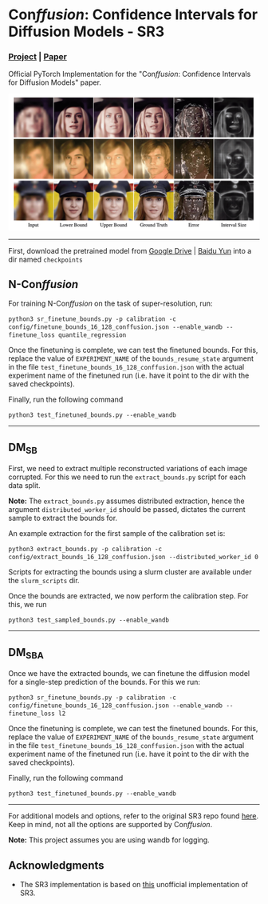 # Con*ffusion*: Confidence Intervals for Diffusion Models - SR3
### <a href="https://www.vision.huji.ac.il/conffusion" target="_blank">Project</a> | <a href="http://arxiv.org/abs/2211.09795" target="_blank">Paper</a> <br>
Official PyTorch Implementation for the "Con*ffusion*: Confidence Intervals for Diffusion Models" paper.  


![](../imgs/sr.png)

___

First, download the pretrained model from <a href="https://drive.google.com/drive/folders/12jh0K8XoM1FqpeByXvugHHAF3oAZ8KRu?usp=sharing" target="_blank">Google Drive</a> | <a href="https://pan.baidu.com/s/1OzsGZA2Vmq1ZL_VydTbVTQ" target="_blank">Baidu Yun</a> into a dir named `checkpoints`


## N-Con*ffusion*

For training N-Con*ffusion* on the task of super-resolution, run:

```
python3 sr_finetune_bounds.py -p calibration -c config/finetune_bounds_16_128_conffusion.json --enable_wandb --finetune_loss quantile_regression
```


Once the finetuning is complete, we can test the finetuned bounds. For this, replace the value of `EXPERIMENT_NAME` 
of the `bounds_resume_state` argument in the file `test_finetune_bounds_16_128_conffusion.json` 
with the actual experiment name of the finetuned run (i.e. have it point to the dir with the saved checkpoints).

Finally, run the following command 
```
python3 test_finetuned_bounds.py --enable_wandb
```


___

## DM<sub>SB</sub>
First, we need to extract multiple reconstructed variations of each image corrupted. For this we need to run the `extract_bounds.py` script for each data split.  

**Note:** The `extract_bounds.py` assumes distributed extraction, hence the argument `distributed_worker_id` should be passed, dictates the current sample to extract the bounds for.

An example extraction for the first sample of the calibration set is:

```
python3 extract_bounds.py -p calibration -c config/extract_bounds_16_128_conffusion.json --distributed_worker_id 0
```

Scripts for extracting the bounds using a slurm cluster are available under the `slurm_scripts` dir.

Once the bounds are extracted, we now perform the calibration step. For this, we run 

```
python3 test_sampled_bounds.py --enable_wandb
```

___

## DM<sub>SBA</sub>

Once we have the extracted bounds, we can finetune the diffusion model for a single-step prediction of the bounds. 
For this we run:

```
python3 sr_finetune_bounds.py -p calibration -c config/finetune_bounds_16_128_conffusion.json --enable_wandb --finetune_loss l2
```



Once the finetuning is complete, we can test the finetuned bounds. For this, replace the value of `EXPERIMENT_NAME` 
of the `bounds_resume_state` argument in the file `test_finetune_bounds_16_128_conffusion.json` 
with the actual experiment name of the finetuned run (i.e. have it point to the dir with the saved checkpoints).

Finally, run the following command 
```
python3 test_finetuned_bounds.py --enable_wandb
```

___


For additional models and options, refer to the original SR3 repo found <a href="https://github.com/Janspiry/Image-Super-Resolution-via-Iterative-Refinement" target="_blank">here</a>. 
Keep in mind, not all the options are supported by Con*ffusion*. 

**Note:** This project assumes you are using wandb for logging.


## Acknowledgments
- The SR3 implementation is based on <a href="https://github.com/Janspiry/Image-Super-Resolution-via-Iterative-Refinement" target="_blank">this</a> unofficial implementation of SR3. 
